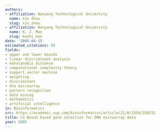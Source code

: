 ```yaml
---
authors:
- affiliation: Nanyang Technological University
  name: Xin Zhou
  slug: xin_zhou
- affiliation: Nanyang Technological University
  name: K. Z. Mao
  slug: kezhi_mao
date: '2005-04-15'
estimated_citations: 93
fields:
- upper and lower bounds
- linear discriminant analysis
- mahalanobis distance
- computational complexity theory
- support vector machine
- weighting
- discriminant
- dna microarray
- pattern recognition
- data mining
- mathematics
- artificial intelligence
in: Bioinformatics
src: https://academic.oup.com/bioinformatics/article/21/8/1559/250532
title: LS Bound based gene selection for DNA microarray data
year: 2005
---
```

